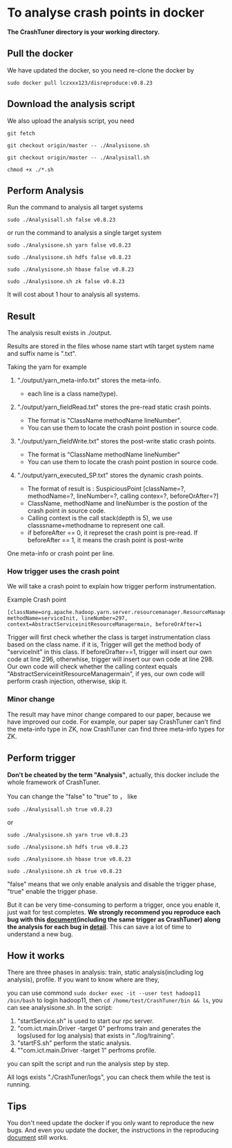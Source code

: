 # To analyse crash points in docker
**The CrashTuner directory is your working directory.**

## Pull the docker

We have updated the docker, so you need re-clone the docker by

`sudo docker pull lczxxx123/disreproduce:v0.8.23`

## Download the analysis script

We also upload the analysis script, you need

`git fetch`

`git checkout origin/master -- ./Analysisone.sh`

`git checkout origin/master -- ./Analysisall.sh`

`chmod +x ./*.sh`

## Perform Analysis

Run the command to analysis all target systems

`sudo ./Analysisall.sh false v0.8.23`

or run the command to analysis a single target system

`sudo ./Analysisone.sh yarn false v0.8.23`

`sudo ./Analysisone.sh hdfs false v0.8.23`

`sudo ./Analysisone.sh hbase false v0.8.23`

`sudo ./Analysisone.sh zk false v0.8.23`


It will cost about 1 hour to analysis all systems.

## Result

The analysis result exists in ./output.

Results are stored in the files  whose name start wtih target system name and suffix name is ".txt".

Taking the yarn for example


1. "./output/yarn_meta-info.txt" stores the meta-info.
   * each line is a  class name(type). 

2. "./output/yarn_fieldRead.txt" stores the pre-read static crash points.
    * The format is "ClassName methodName  lineNumber".
    * You can use them to locate the crash point postion in source code.

3. "./output/yarn_fieldWrite.txt" stores the post-write static crash points.
   * The format is "ClassName methodName  lineNumber"
   * You can use them to locate the crash point postion in source code.
4. "./output/yarn_executed_SP.txt" stores the dynamic crash points.
   * The format of result is : SuspiciousPoint [className=?, methodName=?, lineNumber=?, calling contex=?, beforeOrAfter=?]
   * ClassName, methodName and lineNumber is the postion of the crash point in source code.
   * Calling context is the call stack(depth is 5), we use classsname+methodname to represent one call.
   * if beforeAfter == 0, it represet the crash point is pre-read. If beforeAfter == 1, it means the crash point is post-write


One meta-info or crash point per line.
### How trigger uses the crash point
We will take a crash point to explain how trigger perform instrumentation.

Example Crash point
```
[className=org.apache.hadoop.yarn.server.resourcemanager.ResourceManager, methodName=serviceInit, lineNumber=297, context=AbstractServiceinitResourceManagermain, beforeOrAfter=1
```
Trigger will first check whether the class is target instrumentation class based on the class name. if it is, Trigger will get the method  body of "serviceInit" in this class. If beforeOrafter==1, trigger will insert our own code at line 296, otherwhise, trigger will insert our own code at line 298. Our own code will check whether the calling context equals "AbstractServiceinitResourceManagermain", if yes, our own code will perform crash injection, otherwise, skip it.

### Minor change 

The result may have minor change compared to our paper, because we have improved our code. For example, our paper say CrashTuner can't
find the meta-info type in ZK, now CrashTuner can find three meta-info types for ZK.




## Perform trigger
**Don't be cheated by the term "Analysis"**, actually, this docker include the whole framework of CrashTuner. 

You can change the "false" to "true" to ， like

`sudo ./Analysisall.sh true v0.8.23`

or

`sudo ./Analysisone.sh yarn true v0.8.23`

`sudo ./Analysisone.sh hdfs true v0.8.23`

`sudo ./Analysisone.sh hbase true v0.8.23`

`sudo ./Analysisone.sh zk true v0.8.23`


"false" means that we only enable analysis and disable the trigger phase, "true" enable the trigger phase.

But it can be very  time-consuming to perform a trigger, once you enable it, just wait for test completes. **We strongly recommend you reproduce each bug with this 
[document](https://github.com/lujiefsi/CrashTuner/tree/master/HowToReproduce.md)(including the same trigger as CrashTuner) along the analysis for each bug in 
[detail](https://github.com/lujiefsi/CrashTuner/tree/master/detail)**. This can save a lot of time to understand a new bug.

## How it works

There are three phases in analysis: train, static analysis(including log analysis), profile. If you want to know where are they,

you can use commond `sudo docker exec -it --user test hadoop11 /bin/bash` to login hadoop11, 
then `cd /home/test/CrashTuner/bin && ls`, you can see  analysisone.sh. In the script:


1. "startService.sh" is used to start our rpc server.
2. "com.ict.main.Driver -target 0"  perfroms train and generates the logs(used for log analysis) that exists in "./log/training".
3. "startFS.sh" perform the static analysis.
4. ""com.ict.main.Driver -target 1"  perfroms profile.

you can spilt the script and run the analysis step by step.

All logs exists "./CrashTuner/logs", you can check them while the test is running.


## Tips

You don't need update the docker if you only want to reproduce the  new bugs. And even you update the docker, the instructions in
the reproducing [document](https://github.com/lujiefsi/CrashTuner/tree/master/HowToReproduce.md) still works.
